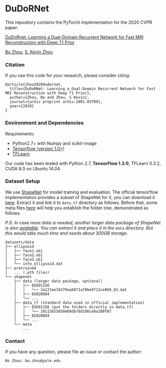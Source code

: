 # DuDoRNet
This repository contains the PyTorch implementation for the 2020 CVPR paper:</br>

[DuDoRnet: Learning a Dual-Domain Recurrent Network for Fast MRI Reconstruction with Deep T1 Prior](https://arxiv.org/pdf/2001.03799.pdf)</br>

[Bo Zhou](https://scholar.google.com/citations?user=94Rsf5wAAAAJ&hl=en), [S. Kevin Zhou](https://scholar.google.com/citations?user=8eNm2GMAAAAJ&hl=en)

### Citation
If you use this code for your research, please consider citing:

	@article{zhou2020dudornet,
	  title={DuDoRNet: Learning a Dual-Domain Recurrent Network for Fast MRI Reconstruction with Deep T1 Prior},
	  author={Zhou, Bo and Zhou, S Kevin},
	  journal={arXiv preprint arXiv:2001.03799},
	  year={2020}
	}


### Environment and Dependencies
Requirements:
* Python2.7+ with Numpy and scikit-image
* [Tensorflow (version 1.0+)](https://www.tensorflow.org/install/)
* [TFLearn](http://tflearn.org/installation/)

Our code has been tested with Python 2.7, **TensorFlow 1.3.0**, TFLearn 0.3.2, CUDA 8.0 on Ubuntu 14.04.


### Dataset Setup
We use [ShapeNet](https://www.shapenet.org/) for model training and evaluation. The official tensorflow implementation provides a subset of ShapeNet for it, you can download it [here](https://drive.google.com/drive/folders/131dH36qXCabym1JjSmEpSQZg4dmZVQid). Extract it and link it to `data_tf` directory as follows. Before that, some meta files [here](https://drive.google.com/file/d/16d9druvCpsjKWsxHmsTD5HSOWiCWtDzo/view?usp=sharing) will help you establish the folder tree, demonstrated as follows.

*P.S. In case more data is needed, another larger data package of ShapeNet is also [available](https://drive.google.com/file/d/1Z8gt4HdPujBNFABYrthhau9VZW10WWYe/view). You can extract it and place it in the `data` directory. But this would take much time and needs about 300GB storage.*

```
datasets/data
├── ellipsoid
│   ├── face1.obj
│   ├── face2.obj
│   ├── face3.obj
│   └── info_ellipsoid.dat
├── pretrained
│   ... (.pth files)
└── shapenet
    ├── data (larger data package, optional)
    │   ├── 02691156
    │   │   └── 3a123ae34379ea6871a70be9f12ce8b0_02.dat
    │   ├── 02828884
    │   └── ...
    ├── data_tf (standard data used in official implementation)
    │   ├── 02691156 (put the folders directly in data_tf)
    │   │   └── 10115655850468db78d106ce0a280f87
    │   ├── 02828884
    │   └── ...
    └── meta
        ...
```


### Contact 
If you have any question, please file an issue or contact the author:
```
Bo Zhou: bo.zhou@yale.edu
```